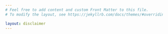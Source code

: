 ```yaml
---
# Feel free to add content and custom Front Matter to this file.
# To modify the layout, see https://jekyllrb.com/docs/themes/#overriding-theme-defaults

layout: disclaimer
---
```

